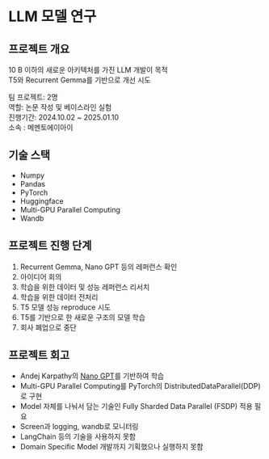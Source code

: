 # LLM 모델 연구  
## 프로젝트 개요

10 B 이하의 새로운 아키텍처를 가진 LLM 개발이 목적  
T5와 Recurrent Gemma를 기반으로 개선 시도  


팀 프로젝트: 2명   
역할: 논문 작성 및 베이스라인 실험      
진행기간: 2024.10.02 ~ 2025.01.10  
소속 : 메멘토에이아이   


## 기술 스택  
+ Numpy  
+ Pandas  
+ PyTorch  
+ Huggingface  
+ Multi-GPU Parallel Computing  
+ Wandb  


## 프로젝트 진행 단계  
1. Recurrent Gemma, Nano GPT 등의 레퍼런스 확인       
2. 아이디어 회의    
3. 학습을 위한 데이터 및 성능 레퍼런스 리서치  
4. 학습을 위한 데이터 전처리         
5. T5 모델 성능 reproduce 시도  
6. T5를 기반으로 한 새로운 구조의 모델 학습  
7. 회사 폐업으로 중단       



## 프로젝트 회고  
+ Andej Karpathy의 [Nano GPT](https://github.com/karpathy/nanoGPT)를 기반하여 학습  
+ Multi-GPU Parallel Computing를 PyTorch의 DistributedDataParallel(DDP)로 구현  
+ Model 자체를 나눠서 담는 기술인 Fully Sharded Data Parallel (FSDP) 적용 필요  
+ Screen과 logging, wandb로 모니터링  
+ LangChain 등의 기술을 사용하지 못함   
+ Domain Specific Model 개발까지 기획했으나 실행하지 못함 
